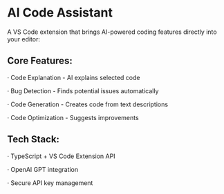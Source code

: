# AI Code Assistant

A VS Code extension that brings AI-powered coding features directly into your editor:


## Core Features:

· Code Explanation - AI explains selected code

· Bug Detection - Finds potential issues automatically

· Code Generation - Creates code from text descriptions

· Code Optimization - Suggests improvements

## Tech Stack:

· TypeScript + VS Code Extension API

· OpenAI GPT integration

· Secure API key management
